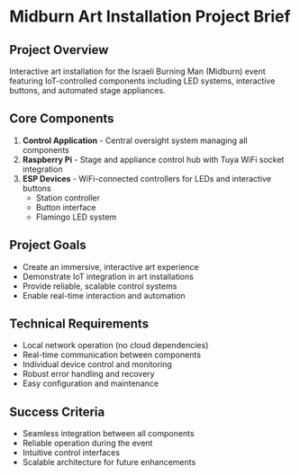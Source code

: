# Midburn Art Installation Project Brief

## Project Overview
Interactive art installation for the Israeli Burning Man (Midburn) event featuring IoT-controlled components including LED systems, interactive buttons, and automated stage appliances.

## Core Components
1. **Control Application** - Central oversight system managing all components
2. **Raspberry Pi** - Stage and appliance control hub with Tuya WiFi socket integration
3. **ESP Devices** - WiFi-connected controllers for LEDs and interactive buttons
   - Station controller
   - Button interface
   - Flamingo LED system

## Project Goals
- Create an immersive, interactive art experience
- Demonstrate IoT integration in art installations
- Provide reliable, scalable control systems
- Enable real-time interaction and automation

## Technical Requirements
- Local network operation (no cloud dependencies)
- Real-time communication between components
- Individual device control and monitoring
- Robust error handling and recovery
- Easy configuration and maintenance

## Success Criteria
- Seamless integration between all components
- Reliable operation during the event
- Intuitive control interfaces
- Scalable architecture for future enhancements
